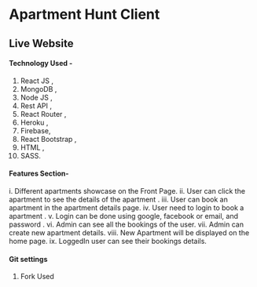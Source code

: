 # Apartment Hunt Client

## Live Website 

#### Technology Used -


1. React JS ,
2. MongoDB , 
3. Node JS , 
4. Rest API , 
5. React Router ,
6. Heroku , 
7. Firebase, 
8. React Bootstrap , 
9. HTML , 
10. SASS.


#### Features Section-

i.	Different apartments showcase on the Front Page. 
ii.	User can click the apartment to see the details of the apartment .
iii.	User can book an apartment in the apartment details page. 
iv.	User need to login to book a apartment .
v.	Login can be done using google, facebook or email, and password  .
vi.	Admin can see all the bookings of the user. 
vii.	Admin can create new apartment details. 
viii.	New Apartment will be displayed on the home page. 
ix.	LoggedIn user can see their bookings details. 


#### Git settings

1. Fork Used
